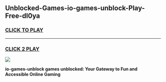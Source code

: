 
## Unblocked-Games-io-games-unblock-Play-Free-dl0ya
<h3>
<a href="https://premium76.site?title=io-games-unblock&ref=21A">CLICK TO PLAY</a></h3>
<hr>

<h3>
<a href="https://premium76.site?title=io-games-unblock&ref=21A">CLICK 2 PLAY</a>
  
</h3>

<a href="https://premium76.site?title=io-games-unblock&ref=21A"><img src="https://clearcache.store/games.png"></a>


**io-games-unblock games unblocked: Your Gateway to Fun and Accessible Online Gaming**
